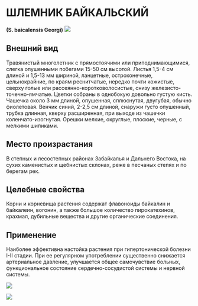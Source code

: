 # ШЛЕМНИК БАЙКАЛЬСКИЙ
**(S. baicalensis Georgi)**
![](Шлемник%20байкальский1.jpg)

## Внешний вид
Травянистый многолетник с прямостоячими или приподнимающимися, слегка опушенными побегами 15-50 см высотой. Листья 1,5-4 см длиной и 1,5-13 мм шириной, ланцетные, остроконечные, цельнокрайние, по краям реснитчатые, нередко почти кожистые, сверху голые или рассеянно-коротковолосистые, снизу железисто-точечно-ямчатые. Цветки собраны в однобокую довольно густую кисть. Чашечка около 3 мм длиной, опушенная, сплюснутая, двугубая, обычно фиолетовая. Венчик синий, 2-2,5 см длиной, снаружи густо опушенный, трубка длинная, кверху расширенная, при выходе из чашечки коленчато-изогнутая. Орешки мелкие, округлые, плоские, черные, с мелкими шипиками.       

## Место произрастания
В степных и лесостепных районах Забайкалья и Дальнего Востока, на сухих каменистых и щебнистых склонах, реже в песчаных степях и по берегам рек.

## Целебные свойства
Корни и корневища растения содержат флавоноиды байкалин и байкалеин, вогонин, а также большое количество пирокатехинов, крахмал, дубильные вещества и другие органические соединения.

## Применение
Наиболее эффективна настойка растения при гипертонической болезни I-II стадии. При ее регулярном употреблении существенно снижается артериальное давление, улучшается общее самочувствие больных, функциональное состояние сердечно-сосудистой системы и нервной системы.

![](Шлемник%20байкальский.jpg)

![](shlemnik3.jpg) 